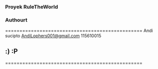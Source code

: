 ### Proyek RuleTheWorld
### Authourt
================================================
Andi sucipto
AndiLophers001@gmail.com 
115610015
## :) :P
================================================
